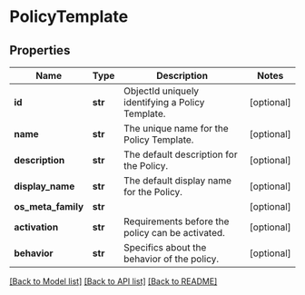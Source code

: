 # PolicyTemplate

## Properties
Name | Type | Description | Notes
------------ | ------------- | ------------- | -------------
**id** | **str** | ObjectId uniquely identifying a Policy Template. | [optional] 
**name** | **str** | The unique name for the Policy Template. | [optional] 
**description** | **str** | The default description for the Policy. | [optional] 
**display_name** | **str** | The default display name for the Policy. | [optional] 
**os_meta_family** | **str** |  | [optional] 
**activation** | **str** | Requirements before the policy can be activated. | [optional] 
**behavior** | **str** | Specifics about the behavior of the policy. | [optional] 

[[Back to Model list]](../README.md#documentation-for-models) [[Back to API list]](../README.md#documentation-for-api-endpoints) [[Back to README]](../README.md)


